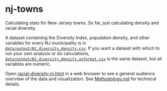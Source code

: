 
<!-- README.md is generated from README.Rmd. Please edit that file -->

# nj-towns

Calculating stats for New Jersey towns. So far, just calculating density
and racial diversity.

A dataset containing the Diversity Index, population density, and other
variables for every NJ municipality is in
[`data/output/NJ_diversity_density.csv`](./data/output/NJ_diversity_density.csv).
If you want a dataset with which to run your own analysis or do
calculations,
[`data/output/NJ_diversity_density_unformat.csv`](data/output/NJ_diversity_density_unformat.csv)
is the same dataset, but all variables are numeric.

Open [racial-diversity-nj.html](./reports/racial-diversity-nj.html) in a
web broswer to see a general audience overview of the data and
visualization. See [Methodology.md](./reports/Methodology.md) for
technical details.
